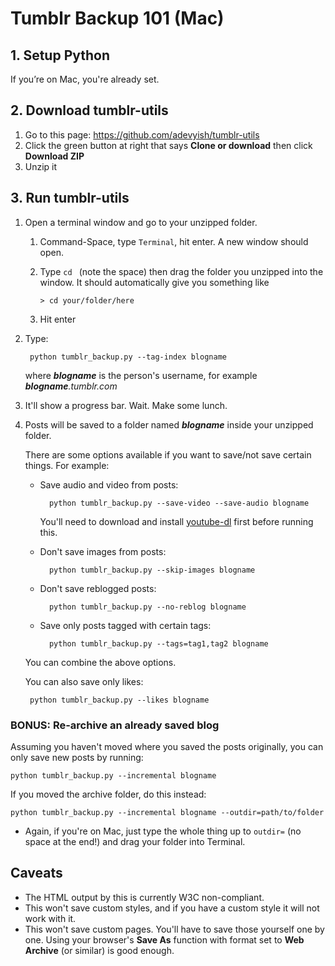 # Tumblr Backup 101 (Mac)

## 1. Setup Python

If you’re on Mac, you're already set.

## 2. Download tumblr-utils

1. Go to this page: https://github.com/adevyish/tumblr-utils
2. Click the green button at right that says **Clone or download** then click **Download ZIP**
3. Unzip it

## 3. Run tumblr-utils

1. Open a terminal window and go to your unzipped folder.

	1. Command-Space, type `Terminal`, hit enter. A new window should open.
	2. Type `cd ` (note the space) then drag the folder you unzipped into the window. It should automatically give you something like

		```> cd your/folder/here```

	3. Hit enter

2. Type:

		python tumblr_backup.py --tag-index blogname

	where ***blogname*** is the person's username, for example ***blogname**.tumblr.com*

3. It'll show a progress bar. Wait. Make some lunch.
4. Posts will be saved to a folder named ***blogname*** inside your unzipped folder.

	There are some options available if you want to save/not save certain things. For example:

	* Save audio and video from posts:

			python tumblr_backup.py --save-video --save-audio blogname

        You'll need to download and install [youtube-dl](https://rg3.github.io/youtube-dl/) first before running this. 

	* Don't save images from posts:

			python tumblr_backup.py --skip-images blogname

	* Don't save reblogged posts:

			python tumblr_backup.py --no-reblog blogname

	* Save only posts tagged with certain tags:

			python tumblr_backup.py --tags=tag1,tag2 blogname

	You can combine the above options.

	You can also save only likes:

		python tumblr_backup.py --likes blogname

### BONUS: Re-archive an already saved blog

Assuming you haven't moved where you saved the posts originally, you can only save new posts by running:

	python tumblr_backup.py --incremental blogname

If you moved the archive folder, do this instead:

	python tumblr_backup.py --incremental blogname --outdir=path/to/folder

* Again, if you're on Mac, just type the whole thing up to `outdir=` (no space at the end!) and drag your folder into Terminal.

## Caveats

* The HTML output by this is currently W3C non-compliant.
* This won't save custom styles, and if you have a custom style it will not work with it.
* This won't save custom pages. You'll have to save those yourself one by one. Using your browser's **Save As** function with format set to **Web Archive** (or similar) is good enough.
